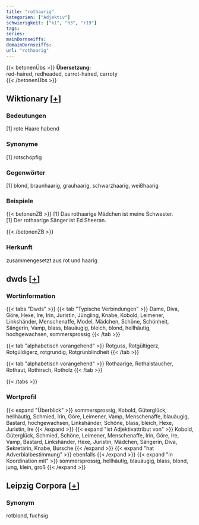```yaml
---
title: "rothaarig"
kategorien: ["Adjektiv"]
schwierigkeit: ["k1", "h3", "r19"]
tags:
series:
mainDornseiffs:
domainDornseiffs:
url: "rothaarig"
---
```


{{< betonenÜbs >}}
**Übersetzung:**  
red-haired, redheaded, carrot-haired, carroty  
{{< /betonenÜbs >}}

## Wiktionary [[+](https://de.wiktionary.org/wiki/rothaarig)]

### Bedeutungen
[1] rote Haare habend  

### Synonyme
[1] rotschöpfig  

### Gegenwörter
[1] blond, braunhaarig, grauhaarig, schwarzhaarig, weißhaarig  

### Beispiele
{{< betonenZB >}}
[1] Das rothaarige Mädchen ist meine Schwester.  
[1] Der rothaarige Sänger ist Ed Sheeran.  

{{< /betonenZB >}}
### Herkunft
zusammengesetzt aus rot und haarig  



## dwds [[+](https://www.dwds.de/wb/rothaarig)]

### Wortinformation
{{< tabs "Dwds" >}}
{{< tab "Typische Verbindungen" >}}
Dame, Diva, Göre, Hexe, Ire, Irin, Juristin, Jüngling, Knabe, Kobold, Leimener, Linkshänder, Menschenaffe, Model, Mädchen, Schöne, Schönheit, Sängerin, Vamp, blass, blauäugig, bleich, blond, hellhäutig, hochgewachsen, sommersprossig
{{< /tab >}}

{{< tab "alphabetisch vorangehend" >}}
Rotguss, Rotgültigerz, Rotgüldigerz, rotgrundig, Rotgrünblindheit
{{< /tab >}}

{{< tab "alphabetisch vorangehend" >}}
Rothaarige, Rothalstaucher, Rothaut, Rothirsch, Rotholz
{{< /tab >}}

{{< /tabs >}}

### Wortprofil
{{< expand "Überblick" >}} sommersprossig, Kobold, Güterglück, hellhäutig, Schmied, Irin, Göre, Leimener, Vamp, Menschenaffe, blauäugig, Bastard, hochgewachsen, Linkshänder, Schöne, blass, bleich, Hexe, Juristin, Ire {{< /expand >}}
{{< expand "ist Adjektivattribut von" >}} Kobold, Güterglück, Schmied, Schöne, Leimener, Menschenaffe, Irin, Göre, Ire, Vamp, Bastard, Linkshänder, Hexe, Juristin, Mädchen, Sängerin, Diva, Sekretärin, Knabe, Bursche {{< /expand >}}
{{< expand "hat Adverbialbestimmung" >}} ebenfalls {{< /expand >}}
{{< expand "in Koordination mit" >}} sommersprossig, hellhäutig, blauäugig, blass, blond, jung, klein, groß {{< /expand >}}

## Leipzig Corpora [[+](https://corpora.uni-leipzig.de/en/res?word=rothaarig&corpusId=deu_newscrawl-public_2018)]


### Synonym
rotblond, fuchsig

